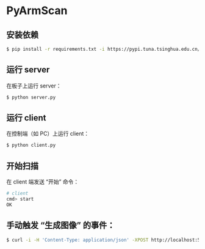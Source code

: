# PyArmScan

## 安装依赖

```bash
$ pip install -r requirements.txt -i https://pypi.tuna.tsinghua.edu.cn/simple
```

## 运行 server

在板子上运行 server：

```bash
$ python server.py
```

## 运行 client

在控制端（如 PC）上运行 client：

```bash
$ python client.py
```

## 开始扫描

在 client 端发送 “开始” 命令：

```bash
# client
cmd> start
OK
```

## 手动触发 “生成图像” 的事件：

```bash
$ curl -i -H 'Content-Type: application/json' -XPOST http://localhost:5000/events -d '{"event": "gen_image"}'
```
